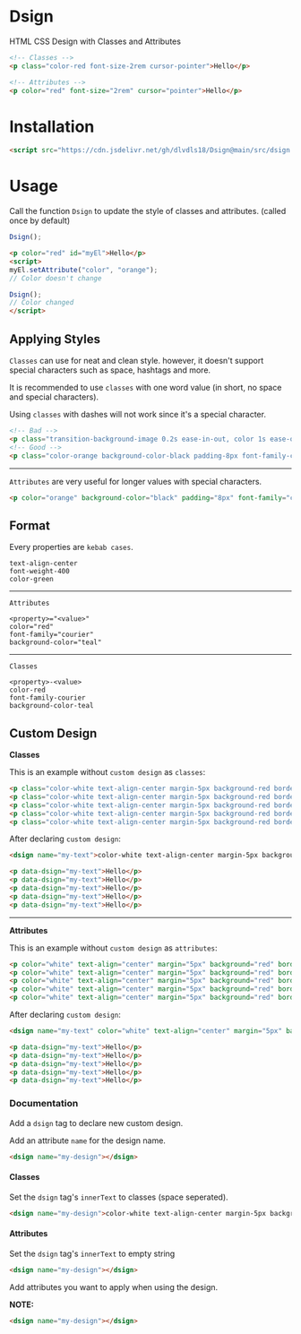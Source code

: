 # Dsign
HTML CSS Design with Classes and Attributes

```html
<!-- Classes -->
<p class="color-red font-size-2rem cursor-pointer">Hello</p>

<!-- Attributes -->
<p color="red" font-size="2rem" cursor="pointer">Hello</p>
```

# Installation

```html
<script src="https://cdn.jsdelivr.net/gh/dlvdls18/Dsign@main/src/dsign.js"></script>
```

# Usage

Call the function `Dsign` to update the style of classes and attributes. (called once by default)

```js
Dsign();
```

```html
<p color="red" id="myEl">Hello</p>
<script>
myEl.setAttribute("color", "orange");
// Color doesn't change

Dsign();
// Color changed
</script>
```

## Applying Styles

`Classes` can use for neat and clean style. however, it doesn't support special characters such as space, hashtags and more.

It is recommended to use `classes` with one word value (in short, no space and special characters).

Using `classes` with dashes will not work since it's a special character.

```html
<!-- Bad -->
<p class="transition-background-image 0.2s ease-in-out, color 1s ease-out background-image-linear-gradient(to bottom, red, blue) font-family-var(--my-font)">Hello</p>
<!-- Good -->
<p class="color-orange background-color-black padding-8px font-family-courier">Hello</p>
```

***


`Attributes` are very useful for longer values with special characters.

```html
<p color="orange" background-color="black" padding="8px" font-family="courier">Hello</p>
```

## Format

Every properties are `kebab cases`.

```
text-align-center
font-weight-400
color-green
```

***

`Attributes`

```
<property>="<value>"
color="red"
font-family="courier"
background-color="teal"
```

***

`Classes`


```
<property>-<value>
color-red
font-family-courier
background-color-teal
```

## Custom Design

**Classes**

This is an example without `custom design` as `classes`:

```html
<p class="color-white text-align-center margin-5px background-red border-radius-3px">Hello</p>
<p class="color-white text-align-center margin-5px background-red border-radius-3px">Hello</p>
<p class="color-white text-align-center margin-5px background-red border-radius-3px">Hello</p>
<p class="color-white text-align-center margin-5px background-red border-radius-3px">Hello</p>
<p class="color-white text-align-center margin-5px background-red border-radius-3px">Hello</p>
```

After declaring `custom design`:

```html
<dsign name="my-text">color-white text-align-center margin-5px background-red border-radius-3px</dsign>

<p data-dsign="my-text">Hello</p>
<p data-dsign="my-text">Hello</p>
<p data-dsign="my-text">Hello</p>
<p data-dsign="my-text">Hello</p>
<p data-dsign="my-text">Hello</p>
```

***

**Attributes**

This is an example without `custom design` as `attributes`:

```html
<p color="white" text-align="center" margin="5px" background="red" border-radius="3px">Hello</p>
<p color="white" text-align="center" margin="5px" background="red" border-radius="3px">Hello</p>
<p color="white" text-align="center" margin="5px" background="red" border-radius="3px">Hello</p>
<p color="white" text-align="center" margin="5px" background="red" border-radius="3px">Hello</p>
<p color="white" text-align="center" margin="5px" background="red" border-radius="3px">Hello</p>
```

After declaring `custom design`:

```html
<dsign name="my-text" color="white" text-align="center" margin="5px" background="red" border-radius="3px"></dsign>

<p data-dsign="my-text">Hello</p>
<p data-dsign="my-text">Hello</p>
<p data-dsign="my-text">Hello</p>
<p data-dsign="my-text">Hello</p>
<p data-dsign="my-text">Hello</p>
```


### Documentation

Add a `dsign` tag to declare new custom design.

Add an attribute `name` for the design name.

```html
<dsign name="my-design"></dsign>
```

#### Classes

Set the `dsign` tag's `innerText` to classes (space seperated).

```html
<dsign name="my-design">color-white text-align-center margin-5px background-red border-radius-3px</dsign>
```


#### Attributes

Set the `dsign` tag's `innerText` to empty string

```html
<dsign name="my-design"></dsign>
```

Add attributes you want to apply when using the design.

**NOTE:** 


```html
<dsign name="my-design"></dsign>
```